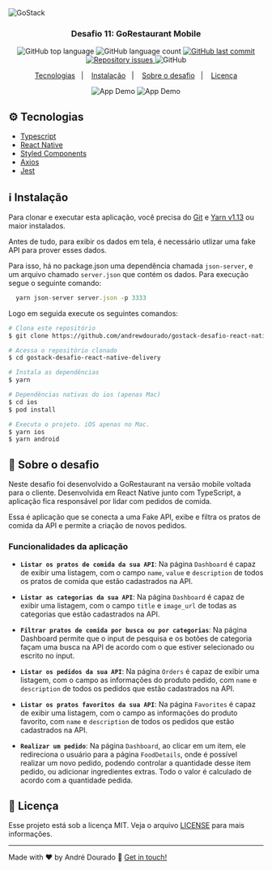 <img alt="GoStack" src="https://res.cloudinary.com/andredourado/image/upload/v1593100530/GoStack/bg_gostack_ya1jev.png" />

<h3 align="center">
  Desafio 11: GoRestaurant Mobile
</h3>

<p align="center">
  <img alt="GitHub top language" src="https://img.shields.io/github/languages/top/andrewdourado/gostack-desafio-react-native-delivery.svg">

  <img alt="GitHub language count" src="https://img.shields.io/github/languages/count/andrewdourado/gostack-desafio-react-native-delivery.svg">
  
  <a href="https://github.com/andrewdourado/twitter-layout/commits/master">
    <img alt="GitHub last commit" src="https://img.shields.io/github/last-commit/andrewdourado/gostack-desafio-react-native-delivery.svg">
  </a>

  <a href="https://github.com/andrewdourado/twitter-layout/issues">
    <img alt="Repository issues" src="https://img.shields.io/github/issues/andrewdourado/gostack-desafio-react-native-delivery.svg">
  </a>

  <img alt="GitHub" src="https://img.shields.io/github/license/andrewdourado/gostack-desafio-react-native-delivery.svg">
</p>

<p align="center">
  <a href="#gear-tecnologias">Tecnologias</a>&nbsp;&nbsp;&nbsp;|&nbsp;&nbsp;&nbsp;
  <a href="#information_source-instalação">Instalação</a>&nbsp;&nbsp;&nbsp;|&nbsp;&nbsp;&nbsp;
  <a href="#rocket-sobre-o-desafio">Sobre o desafio</a>&nbsp;&nbsp;&nbsp;|&nbsp;&nbsp;&nbsp;
  <a href="#memo-licença">Licença</a>
</p>

<p align="center">
  <img alt="App Demo" src="https://res.cloudinary.com/andredourado/image/upload/v1593107897/GoStack/delivery_app_1.gif">
  <img alt="App Demo" src="https://res.cloudinary.com/andredourado/image/upload/v1593107923/GoStack/delivery_app_2.gif">
</p>

## :gear: Tecnologias

-  [Typescript](https://www.typescriptlang.org/) 
-  [React Native](https://reactnative.dev/) 
-  [Styled Components](https://www.styled-components.com/)
-  [Axios](https://github.com/axios/axios) 
-  [Jest](https://jestjs.io/) 

## :information_source: Instalação

Para clonar e executar esta aplicação, você precisa do [Git](https://git-scm.com) e [Yarn v1.13](https://yarnpkg.com/) ou maior instalados.

Antes de tudo, para exibir os dados em tela, é necessário utlizar uma fake API para prover esses dados.

Para isso, há no package.json uma dependência chamada `json-server`, e um arquivo chamado `server.json` que contém os dados. Para execução segue o 
seguinte comando: 

```js
  yarn json-server server.json -p 3333
```

Logo em seguida execute os seguintes comandos: 

```bash
# Clona este repositório
$ git clone https://github.com/andrewdourado/gostack-desafio-react-native-delivery

# Acessa o repositório clonado
$ cd gostack-desafio-react-native-delivery

# Instala as dependências
$ yarn

# Dependências nativas do ios (apenas Mac)
$ cd ios
$ pod install

# Executa o projeto. iOS apenas no Mac.
$ yarn ios
$ yarn android
```

## :rocket: Sobre o desafio

Neste desafio foi desenvolvido a GoRestaurant na versão mobile voltada para o cliente. Desenvolvida em React Native 
junto com TypeScript, a aplicação fica responsável por lidar com pedidos de comida.

Essa é aplicação que se conecta a uma Fake API, exibe e filtra os pratos de comida da API e permite a criação de novos pedidos.


### Funcionalidades da aplicação

- **`Listar os pratos de comida da sua API`**: Na página `Dashboard` é capaz de exibir uma listagem, com o campo `name`, `value` e  `description` de 
todos os pratos de comida que estão cadastrados na API.

- **`Listar as categorias da sua API`**: Na página `Dashboard` é capaz de exibir uma listagem, com o campo `title` e `image_url` de todas as categorias 
que estão cadastrados na API.

- **`Filtrar pratos de comida por busca ou por categorias`**: Na página Dashboard permite que o input de pesquisa e os botões de categoria façam uma busca 
na API de acordo com o que estiver selecionado ou escrito no input.

- **`Listar os pedidos da sua API`**: Na página `Orders` é capaz de exibir uma listagem, com o campo as informações do produto pedido, com `name` e `description` 
de todos os pedidos que estão cadastrados na API.

- **`Listar os pratos favoritos da sua API`**: Na página `Favorites` é capaz de exibir uma listagem, com o campo as informações do produto favorito, 
com `name` e `description` de todos os pedidos que estão cadastrados na API.

- **`Realizar um pedido`**: Na página `Dashboard`, ao clicar em um item, ele redireciona o usuário para a página `FoodDetails`, onde é possível realizar um 
novo pedido, podendo controlar a quantidade desse item pedido, ou adicionar ingredientes extras. Todo o valor é calculado de acordo com a quantidade pedida.

## :memo: Licença

Esse projeto está sob a licença MIT. Veja o arquivo [LICENSE](https://github.com/andrewdourado/gostack-desafio-react-native-delivery/blob/master/LICENSE) para mais informações.

---

Made with ♥ by André Dourado :wave: [Get in touch!](https://www.linkedin.com/in/andre-dourado/)
